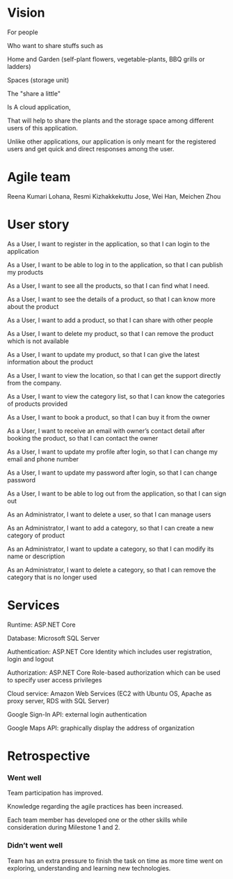 # Vision
For people

Who want to share stuffs such as 
     
Home and Garden (self-plant flowers, vegetable-plants, BBQ grills or ladders)
     
Spaces (storage unit) 

The "share a little"

Is A cloud application,

That will help to share the plants and the storage space among different users of this application.

Unlike other applications, our application is only meant for the registered users and get quick and direct responses among the user.

# Agile team
Reena Kumari Lohana, Resmi Kizhakkekuttu Jose, Wei Han, Meichen Zhou

# User story
As a User, I want to register in the application, so that I can login to the application

As a User, I want to be able to log in to the application, so that I can publish my products

As a User, I want to see all the products, so that I can find what I need.

As a User, I want to see the details of a product, so that I can know more about the product

As a User, I want to add a product, so that I can share with other people

As a User, I want to delete my product, so that I can remove the product which is not available

As a User, I want to update my product, so that I can give the latest information about the product

As a User, I want to view the location, so that I can get the support directly from the company.

As a User, I want to view the category list, so that I can know the categories of products provided

As a User, I want to book a product, so that I can buy it from the owner

As a User, I want to receive an email with owner’s contact detail after booking the product, so that I can contact the owner

As a User, I want to update my profile after login, so that I can change my email and phone number

As a User, I want to update my password after login, so that I can change password

As a User, I want to be able to log out from the application, so that I can sign out

As an Administrator, I want to delete a user, so that I can manage users

As an Administrator, I want to add a category, so that I can create a new category of product

As an Administrator, I want to update a category, so that I can modify its name or description

As an Administrator, I want to delete a category, so that I can remove the category that is no longer used

# Services

Runtime: ASP.NET Core 

Database: Microsoft SQL Server 

Authentication: ASP.NET Core Identity which includes user registration, login and logout

Authorization: ASP.NET Core Role-based authorization which can be used to specify user access privileges

Cloud service: Amazon Web Services (EC2 with Ubuntu OS, Apache as proxy server, RDS with SQL Server)

Google Sign-In API: external login authentication

Google Maps API: graphically display the address of organization

# Retrospective
### Went well
Team participation has improved.

Knowledge regarding the agile practices has been increased.

Each team member has developed one or the other skills while consideration during Milestone 1 and 2.

### Didn’t went well
Team has an extra pressure to finish the task on time as more time went on exploring, understanding and learning new technologies.
